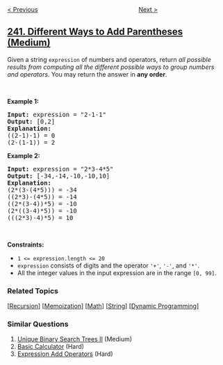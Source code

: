 <!--|This file generated by command(leetcode description); DO NOT EDIT.    |-->
<!--+----------------------------------------------------------------------+-->
<!--|@author    openset <openset.wang@gmail.com>                           |-->
<!--|@link      https://github.com/openset                                 |-->
<!--|@home      https://github.com/openset/leetcode                        |-->
<!--+----------------------------------------------------------------------+-->

[< Previous](../search-a-2d-matrix-ii "Search a 2D Matrix II")
　　　　　　　　　　　　　　　　
[Next >](../valid-anagram "Valid Anagram")

## [241. Different Ways to Add Parentheses (Medium)](https://leetcode.com/problems/different-ways-to-add-parentheses "为运算表达式设计优先级")

<p>Given a string <code>expression</code> of numbers and operators, return <em>all possible results from computing all the different possible ways to group numbers and operators</em>. You may return the answer in <strong>any order</strong>.</p>

<p>&nbsp;</p>
<p><strong>Example 1:</strong></p>

<pre>
<strong>Input:</strong> expression = &quot;2-1-1&quot;
<strong>Output:</strong> [0,2]
<strong>Explanation:</strong>
((2-1)-1) = 0 
(2-(1-1)) = 2
</pre>

<p><strong>Example 2:</strong></p>

<pre>
<strong>Input:</strong> expression = &quot;2*3-4*5&quot;
<strong>Output:</strong> [-34,-14,-10,-10,10]
<strong>Explanation:</strong>
(2*(3-(4*5))) = -34 
((2*3)-(4*5)) = -14 
((2*(3-4))*5) = -10 
(2*((3-4)*5)) = -10 
(((2*3)-4)*5) = 10
</pre>

<p>&nbsp;</p>
<p><strong>Constraints:</strong></p>

<ul>
	<li><code>1 &lt;= expression.length &lt;= 20</code></li>
	<li><code>expression</code> consists of digits and the operator <code>&#39;+&#39;</code>, <code>&#39;-&#39;</code>, and <code>&#39;*&#39;</code>.</li>
	<li>All the integer values in the input expression are in the range <code>[0, 99]</code>.</li>
</ul>

### Related Topics
  [[Recursion](../../tag/recursion/README.md)]
  [[Memoization](../../tag/memoization/README.md)]
  [[Math](../../tag/math/README.md)]
  [[String](../../tag/string/README.md)]
  [[Dynamic Programming](../../tag/dynamic-programming/README.md)]

### Similar Questions
  1. [Unique Binary Search Trees II](../unique-binary-search-trees-ii) (Medium)
  1. [Basic Calculator](../basic-calculator) (Hard)
  1. [Expression Add Operators](../expression-add-operators) (Hard)
